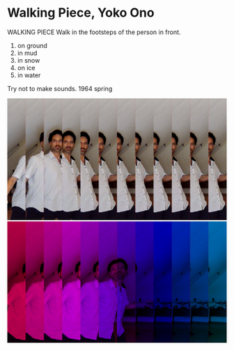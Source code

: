 # Walking Piece, Yoko Ono

WALKING PIECE
Walk in the footsteps of the person in front.

1. on ground
2. in mud
3. in snow
4. on ice
5. in water

Try not to make sounds.
1964 spring

![Delayed Capture Slices](./readme-images/canvas-snapshot_01.png)
![Delayed Capture Slices - Flowing Color Options](./readme-images/canvas-snapshot_02.png)
